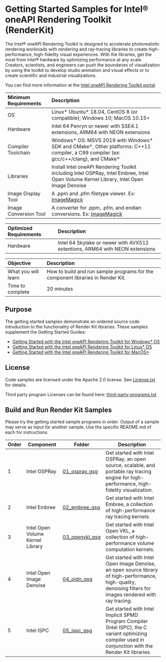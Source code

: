 # Getting Started Samples for Intel® oneAPI Rendering Toolkit (RenderKit)

The Intel® oneAPI Rendering Toolkit is designed to accelerate photorealistic rendering workloads with rendering and ray-tracing libraries to create high-performance, high-fidelity visual experiences. With the libraries, get the most from Intel® hardware by optimizing performance at any scale. Creators, scientists, and engineers can push the boundaries of visualization by using the toolkit to develop studio animation and visual effects or to create scientific and industrial visualizations.

You can find more information at the [ Intel oneAPI Rendering Toolkit portal](https://software.intel.com/content/www/us/en/develop/tools/oneapi/rendering-toolkit.html).

| Minimum Requirements              | Description
|:---                               |:---
| OS                                | Linux* Ubuntu* 18.04, CentOS 8 (or compatible); Windows 10; MacOS 10.15+
| Hardware                          | Intel 64 Penryn or newer with SSE4.1 extensions, ARM64 with NEON extensions
| Compiler Toolchain                | Windows* OS: MSVS 2019 with Windows* SDK and CMake*, Other platforms: C++11 compiler, a C99 compiler (ex: gcc/c++/clang), and CMake*
| Libraries                         | Install Intel oneAPI Rendering Toolkit including Intel OSPRay, Intel Embree, Intel Open Volume Kernel Library, Intel Open Image Denoise
| Image Display Tool                | A .ppm and .pfm filetype viewer. Ex: [ImageMagick](https://www.imagemagick.org)
| Image Conversion Tool             | A converter for .ppm, .pfm, and endian conversions. Ex: [ImageMagick](https://www.imagemagick.org)

| Optimized Requirements            | Description
| :---                              | :---
| Hardware                          | Intel 64 Skylake or newer with AVX512 extentions, ARM64 with NEON extensions

| Objective                         | Description
|:---                               |:---
| What you will learn               | How to build and run sample programs for the component libraries in Render Kit.
| Time to complete                  | 20 minutes

## Purpose

The getting started samples demonstrate an ordered source code introduction to the functionality of Render Kit libraries.
These samples supplement the Getting Started Guides:
- [Getting Started with the Intel oneAPI Rendering Toolkit for Windows* OS](https://www.intel.com/content/www/us/en/develop/documentation/get-started-with-intel-oneapi-render-windows/top.html)
- [Getting Started with the Intel oneAPI Rendering Toolkit for Linux* OS](https://www.intel.com/content/www/us/en/develop/documentation/get-started-with-intel-oneapi-render-linux/top.html)
- [Getting Started with the Intel oneAPI Rendering Toolkit for MacOS*](https://www.intel.com/content/www/us/en/develop/documentation/get-started-with-intel-oneapi-render-macos/top.html)


## License

Code samples are licensed under the Apache 2.0 license. See
[License.txt](LICENSE.txt) for details.

Third party program Licenses can be found here: [third-party-programs.txt](https://github.com/oneapi-src/oneAPI-samples/blob/master/third-party-programs.txt)

## Build and Run Render Kit Samples

Please try the getting started sample programs in order. Output of a sample may serve as input for another sample. Use the specific README.md of each for instructions.

| Order | Component      | Folder                                             | Description |
| -- | --------- | ------------------------------------------------ | - |
| 1 | Intel OSPRay | [01_ospray_gsg](01_ospray_gsg)                     | Get started with Intel OSPRay, an open source, scalable, and portable ray tracing engine for high-performance, high-fidelity visualization. |
| 2 | Intel Embree | [02_embree_gsg](02_embree_gsg)| Get started with Intel Embree, a collection of high-performance ray tracing kernels. |
| 3 | Intel Open Volume Kernel Library | [03_openvkl_gsg](03_openvkl_gsg)| Get started with Intel Open VKL, a collection of high-performance volume computation kernels. |
| 4 | Intel Open Image Denoise | [04_oidn_gsg](04_oidn_gsg) | Get started with Intel Open Image Denoise, an open source library of high-performance, high-quality, denoising filters for images rendered with ray tracing. |
| 5 | Intel ISPC | [05_ispc_gsg](05_ispc_gsg) | Get started with Intel Implicit SPMD Program Compiler (Intel ISPC), the C variant optimizing compiler used in conjunction with the Render Kit libraries. |
